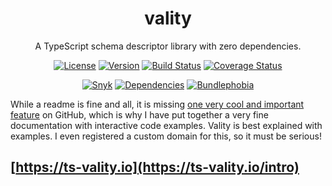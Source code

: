 <h1 align="center">vality</h1>
<div align="center">

A TypeScript schema descriptor library with zero dependencies.

[![License](https://img.shields.io/npm/l/vality)](https://github.com/jeengbe/vality)
[![Version](https://img.shields.io/npm/v/vality)](https://www.npmjs.com/package/vality)
[![Build Status](https://img.shields.io/github/workflow/status/jeengbe/vality/publish)](https://github.com/jeengbe/vality)
[![Coverage Status](https://img.shields.io/coveralls/github/jeengbe/vality/master)](https://coveralls.io/github/jeengbe/vality?branch=master)

[![Snyk](https://img.shields.io/snyk/vulnerabilities/github/jeengbe/vality)](https://snyk.io/test/github/jeengbe/vality)
[![Dependencies](https://img.shields.io/badge/dependencies-0-brightgreen)](https://github.com/jeengbe/vality/network/dependencies)
[![Bundlephobia](https://img.shields.io/bundlephobia/minzip/vality)](https://bundlephobia.com/package/vality)

</div>

While a readme is fine and all, it is missing [one very cool and important feature](https://shikijs.github.io/twoslash/playground) on GitHub, which is why I have put together a very fine documentation with interactive code examples. Vality is best explained with examples. I even registered a custom domain for this, so it must be serious!

## [https://ts-vality.io](https://ts-vality.io/intro)
